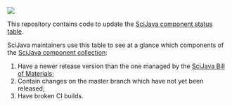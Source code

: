 [![](https://github.com/scijava/status.scijava.org/workflows/build/badge.svg)](https://github.com/scijava/status.scijava.org/actions/workflows/build.yml)

This repository contains code to update the
[SciJava component status table](https://status.scijava.org/).

SciJava maintainers use this table to see at a glance which components of the
[SciJava component collection](https://imagej.net/Architecture#Definitions):

1. Have a newer release version than the one managed by the
   [SciJava Bill of Materials](https://imagej.net/BOM);
2. Contain changes on the master branch which have not yet been released;
3. Have broken CI builds.
